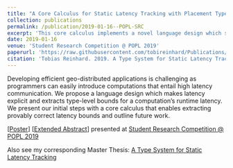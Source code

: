 ```yaml
---
title: "A Core Calculus for Static Latency Tracking with Placement Types"
collection: publications
permalink: /publication/2019-01-16--POPL-SRC
excerpt: 'This core calculus implements a novel language design which supports to static reasoning about latency. It makes latency and locations explicit and extracts static type-level bounds for a computation’s runtime latency.'
date: 2019-01-16
venue: 'Student Research Competition @ POPL 2019'
paperurl: 'https://raw.githubusercontent.com/tobireinhard/Publications/master/SRC_papers/POPL19-SRC--CoreCalculusStaticLatencyTracking.pdf'
citation: 'Tobias Reinhard. 2019. A Type System for Static Latency Tracking. Student Research Competition @ POPL'
---
```


Developing efficient geo-distributed applications is challenging as programmers can easily introduce computations that entail high latency communication.
We propose a language design which makes latency explicit and extracts type-level bounds for a computation’s runtime latency.
We present our initial steps with a core calculus that enables extracting provably correct latency bounds and outline future work.


[[Poster](https://raw.githubusercontent.com/tobireinhard/Publications/master/posters/POPL19-SRC-Poster.pdf)]
[[Extended Abstract](https://raw.githubusercontent.com/tobireinhard/Publications/master/SRC_papers/POPL19-SRC--CoreCalculusStaticLatencyTracking.pdf)]
presented at
[Student Research Competition @ POPL 2019](https://popl19.sigplan.org/track/POPL-2019-Student-Research-Competition?track=POPL%20Student%20Research%20Competition#Accepted-Posters-)


Also see my corresponding Master Thesis: [A Type System for Static Latency Tracking](https://reito.eu/publication/2018-12-20--MasterThesis)
